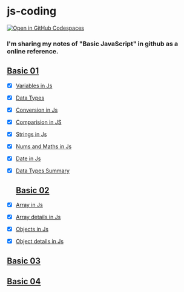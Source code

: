 # js-coding
[![Open in GitHub Codespaces](https://github.com/codespaces/badge.svg)](https://codespaces.new/whoami-anoint/js-coding)

 ### I'm sharing my notes of "Basic JavaScript" in github as a online reference. 
## <a href = "basic01">Basic 01</a>
- [X] <a href = "basic01/01_variables.js">Variables in Js</a>
- [X] <a href = "basic01/02_datatypes.js">Data Types</a>
- [X] <a href = "basic01/03_conversion.js">Conversion in Js</a>
- [X] <a href = "basic01/04_comparision.js">Comparision in JS</a>
- [X] <a href = "basic01/05_strings.js">Strings in Js</a>
- [X] <a href = "basic01/06_nums_and_maths.js">Nums and Maths in Js</a>
- [X] <a href = "basic01/07_dateInJs.js">Date in Js</a>
- [X] <a href = "basic01/datatypes_summary.js">Data Types Summary</a>


  ## <a href = "basic02">Basic 02</a>
- [X] <a href = "basic02/01_array.js">Array in Js</a>
- [X] <a href = "basic02/02_array.js">Array details in Js</a>
- [X] <a href = "basic02/03_objects.js">Objects in Js</a>
- [X] <a href = "basic02/04_objects.js">Object details in Js</a>


 ## <a href = "basic03">Basic 03</a>
 
## <a href = "basic04">Basic 04</a>
